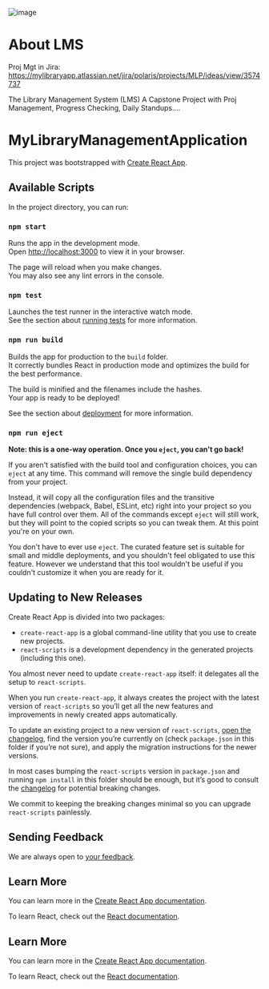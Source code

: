 ![image](https://github.com/joshjlgr/Library/assets/69741487/e4aa7d6e-6e3c-437e-970f-ee4adc87b8fc)

# About LMS
Proj Mgt in Jira:
https://mylibraryapp.atlassian.net/jira/polaris/projects/MLP/ideas/view/3574737

The Library Management System (LMS)
A Capstone Project with Proj Management, Progress Checking, Daily Standups....

# MyLibraryManagementApplication

This project was bootstrapped with  [Create React App](https://github.com/facebook/create-react-app).

## [](https://github.com/arjungautam1/fullstack-frontend#available-scripts)Available Scripts

In the project directory, you can run:

### [](https://github.com/arjungautam1/fullstack-frontend#npm-start)`npm start`

Runs the app in the development mode.  
Open  [http://localhost:3000](http://localhost:3000/)  to view it in your browser.

The page will reload when you make changes.  
You may also see any lint errors in the console.

### [](https://github.com/arjungautam1/fullstack-frontend#npm-test)`npm test`

Launches the test runner in the interactive watch mode.  
See the section about  [running tests](https://facebook.github.io/create-react-app/docs/running-tests)  for more information.

### [](https://github.com/arjungautam1/fullstack-frontend#npm-run-build)`npm run build`

Builds the app for production to the  `build`  folder.  
It correctly bundles React in production mode and optimizes the build for the best performance.

The build is minified and the filenames include the hashes.  
Your app is ready to be deployed!

See the section about  [deployment](https://facebook.github.io/create-react-app/docs/deployment)  for more information.

### [](https://github.com/arjungautam1/fullstack-frontend#npm-run-eject)`npm run eject`

**Note: this is a one-way operation. Once you  `eject`, you can't go back!**

If you aren't satisfied with the build tool and configuration choices, you can  `eject`  at any time. This command will remove the single build dependency from your project.

Instead, it will copy all the configuration files and the transitive dependencies (webpack, Babel, ESLint, etc) right into your project so you have full control over them. All of the commands except  `eject`  will still work, but they will point to the copied scripts so you can tweak them. At this point you're on your own.

You don't have to ever use  `eject`. The curated feature set is suitable for small and middle deployments, and you shouldn't feel obligated to use this feature. However we understand that this tool wouldn't be useful if you couldn't customize it when you are ready for it.

## Updating to New Releases

Create React App is divided into two packages:

-   `create-react-app`  is a global command-line utility that you use to create new projects.
-   `react-scripts`  is a development dependency in the generated projects (including this one).

You almost never need to update  `create-react-app`  itself: it delegates all the setup to  `react-scripts`.

When you run  `create-react-app`, it always creates the project with the latest version of  `react-scripts`  so you’ll get all the new features and improvements in newly created apps automatically.

To update an existing project to a new version of  `react-scripts`,  [open the changelog](https://github.com/facebookincubator/create-react-app/blob/master/CHANGELOG.md), find the version you’re currently on (check  `package.json`  in this folder if you’re not sure), and apply the migration instructions for the newer versions.

In most cases bumping the  `react-scripts`  version in  `package.json`  and running  `npm install`  in this folder should be enough, but it’s good to consult the  [changelog](https://github.com/facebookincubator/create-react-app/blob/master/CHANGELOG.md)  for potential breaking changes.

We commit to keeping the breaking changes minimal so you can upgrade  `react-scripts`  painlessly.

## [](https://github.com/muhammadhoti/Employee-Management-System-Using-React?tab=readme-ov-file#sending-feedback)Sending Feedback

We are always open to  [your feedback](https://github.com/facebookincubator/create-react-app/issues).

## [](https://github.com/arjungautam1/fullstack-frontend#learn-more)Learn More

You can learn more in the  [Create React App documentation](https://facebook.github.io/create-react-app/docs/getting-started).

To learn React, check out the  [React documentation](https://reactjs.org/).

## [](https://github.com/arjungautam1/fullstack-frontend#learn-more)Learn More

You can learn more in the  [Create React App documentation](https://facebook.github.io/create-react-app/docs/getting-started).

To learn React, check out the  [React documentation](https://reactjs.org/).
